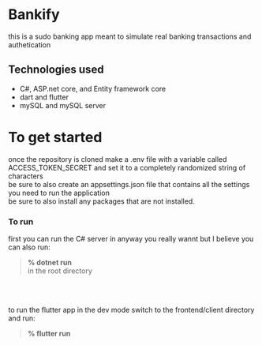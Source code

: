 # Bankify

this is a sudo banking app meant to simulate real banking transactions and authetication


## Technologies used

- C#, ASP.net core, and Entity framework core
- dart and flutter 
- mySQL and mySQL server


# To get started

once the repository is cloned make a .env file with a variable called ACCESS_TOKEN_SECRET and set it to a completely randomized string of characters<br>
be sure to also create an appsettings.json file that contains all the settings you need to run the application<br> 
be sure to also install any packages that are not installed.


### To run 

first you can run the C# server in anyway you really wannt  but I believe you can also run:
> **% dotnet run** <br>in the root directory

<br><br>

to run the flutter app in the dev mode switch to the frontend/client directory and run:
> **% flutter run**


